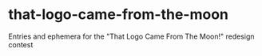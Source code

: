 # that-logo-came-from-the-moon
Entries and ephemera for the "That Logo Came From The Moon!" redesign contest
